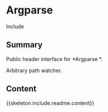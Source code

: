 # Argparse
 Include

## Summary

Public header interface for *Argparse
*.

Arbitrary path watcher.


## Content

{{skeleton.include.readme.content}}

